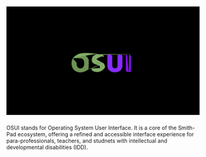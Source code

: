 <h1 align="center">
  <img src="./osui-logo.png" />
</h1>

OSUI stands for Operating System User Interface. It is a core of the Smith-Pad ecosystem,
offering a refined and accessible interface experience for para-professionals, teachers,
and studnets with intellectual and developmental disabilities (IDD).